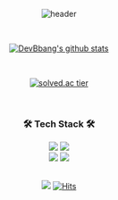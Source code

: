 <div align="center">
  
![header](https://capsule-render.vercel.app/api?type=waving&color=gradient&auto&height=300&section=header&text=DevBbang&fontSize=90&fontColor=black)

<br>

[![DevBbang's github stats](https://github-readme-stats.vercel.app/api?username=DevBbang&show_icons=true&theme=buefy)](https://github.com/devBbang/github-readme-stats)
  
<br>

[![solved.ac tier](http://mazassumnida.wtf/api/v2/generate_badge?boj=DevBbang)](https://solved.ac/DevBbang)
  
<br>

### 🛠 Tech Stack 🛠

<img src="https://img.shields.io/badge/Swift-F05138?style=for-the-badge&logo=Swift&logoColor=white">
<img src="https://img.shields.io/badge/python-3776AB?style=for-the-badge&logo=python&logoColor=white">
<br>

<img src="https://img.shields.io/badge/github-181717?style=for-the-badge&logo=github&logoColor=white">
<img src="https://img.shields.io/badge/git-F05032?style=for-the-badge&logo=git&logoColor=white">
<br>
<br>

![](https://img.shields.io/github/followers/DevBbang?logoColor=purple&style=social)
[![Hits](https://hits.seeyoufarm.com/api/count/incr/badge.svg?url=https%3A%2F%2Fgithub.com%2FDevBbang&count_bg=%239556DB&title_bg=%23908DC7&icon=github.svg&icon_color=%23E7E7E7&title=hits&edge_flat=false)](https://hits.seeyoufarm.com)
  
</div>

